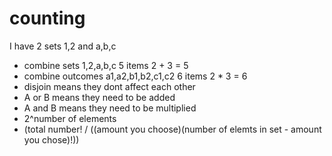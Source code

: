# counting 

I have 2 sets 1,2 and a,b,c

- combine sets 1,2,a,b,c 5 items 2 + 3 = 5
- combine outcomes a1,a2,b1,b2,c1,c2 6 items 2 * 3 = 6
- disjoin means they dont affect each other 
- A or B means they need to be added
- A and B means they need to be multiplied 
- 2^number of elements
- (total number! / ((amount you choose)(number of elemts in set - amount you chose)!))